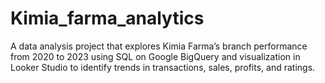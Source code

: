 # Kimia_farma_analytics
A data analysis project that explores Kimia Farma’s branch performance from 2020 to 2023 using SQL on Google BigQuery and visualization in Looker Studio to identify trends in transactions, sales, profits, and ratings.
